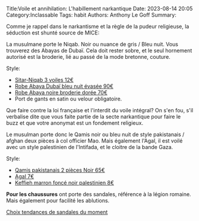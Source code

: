 Title:Voile et annihilation: L'habillement narkantique
Date: 2023-08-14 20:05
Category:Inclassable
Tags: habit
Authors: Anthony Le Goff
Summary:

Comme je rappel dans le narkantisme et la règle de la pudeur religieuse, la séduction est shunté source de MICE:

La musulmane porte le Niqab. Noir ou nuance de gris / Bleu nuit. Vous trouverez des Abayas de Dubaï. Cela doit rester sobre, et le seul hornement autorisé est la broderie, lié au passé de la mode bretonne, couture.

Style:

* [Sitar-Niqab 3 voiles 12€](https://www.my-jilbab.com/fr/accessoires-/267-sitar-3-voiles-noir-.html)
* [Robe Abaya Dubaï bleu nuit évasée 90€](https://neyssa-shop.com/fr/abaya-dubai/5068-abaya-dubai-umbrella-shanane-bleu-nuit.html)
* [Robe Abaya noire broderie dorée 70€](https://neyssa-shop.com/fr/abaya-brodee/5059-abaya-dubai-anissah-noire-et-or.html)
* Port de gants en satin ou velour obligatoire.

Que faire contre la loi française et l'interdit du voile intégral? On s'en fou, s'il verbalise dite que vous faite partie de la secte narkantique pour faire le buzz et que votre anonymat est un fondement religieux.

Le musulman porte donc le Qamis noir ou bleu nuit de style pakistanais / afghan deux pièces à col officier Mao. Mais également l'Agal, il est voilé avec un style palestinien de l'Intifada, et le cloitre de la bande Gaza.

Style:

* [Qamis pakistanais 2 pièces Noir 65€](https://neyssa-shop.com/fr/qamis-pakistanais/5077-qamis-pakistanais-2-pieces-lin-noir.html)
* [Agal 7€](https://lagofa.com/produit/agal-pour-hommes-iqal-%D8%B9%D9%82%D8%A7%D9%84/)
* [Keffieh marron foncé noir palestinien 8€](https://www.mon-keffieh.com/produit/keffieh-marron-fonce-noir-palestinien/)

**Pour les chaussures** ont porte des sandales, référence à la légion romaine. Mais également pour facilité les ablutions.

[Choix tendances de sandales du moment](https://www.ma-chaussure.com/sandale-homme-les-modeles-tendance-du-moment/)